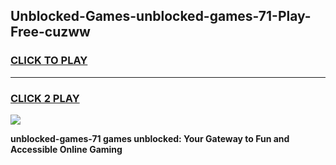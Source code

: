
## Unblocked-Games-unblocked-games-71-Play-Free-cuzww
<h3>
<a href="https://premium76.site?title=unblocked-games-71&ref=10A">CLICK TO PLAY</a></h3>
<hr>

<h3>
<a href="https://premium76.site?title=unblocked-games-71&ref=10A">CLICK 2 PLAY</a>
  
</h3>

<a href="https://premium76.site?title=unblocked-games-71&ref=10A"><img src="https://clearcache.store/games.png"></a>


**unblocked-games-71 games unblocked: Your Gateway to Fun and Accessible Online Gaming**
